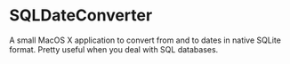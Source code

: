 SQLDateConverter
================

A small MacOS X application to convert from and to dates in native SQLite format. Pretty useful when you deal with SQL databases.
